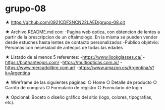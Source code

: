 # grupo-08

★ https://github.com/0921CDFSNCN22LAED/grupo-08.git

★ Archivo README.md con:
-Pagina web optica, con obtencion de lentes a partir de la prescripcion de un oftalmologo. En la misma se pueden vender desde estuches hasta lentes de contacto personalizados
-Público objetvio: Personas con necesidad de anteojos de todas las edades

★ Listado de al menos 5 referentes:
-https://www.ilookglasses.ca/
-https://bluthanteojos.com/
-https://multiopticas.com.ar/
-https://www.mercadolibre.com.ar/
-https://www.amazon.es/Argentina/s?k=Argentina

★ Wireframe de las siguientes páginas:
○ Home
○ Detalle de producto
○ Carrito de compras
○ Formulario de registro
○ Formulario de login

★ Opcional: Boceto o diseño gráfico del sitio (logo, colores, tipografías, etc).
